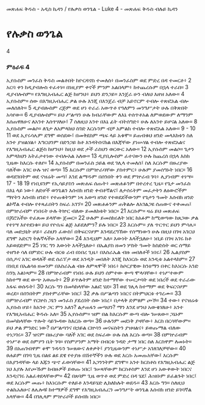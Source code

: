 ﻿
መጽሐፍ ቅዱስ - አዲስ ኪዳን / የሉቃስ ወንጌል - Luke 4 - መጽሐፍ ቅዱስ ብሉይ ኪዳን
# የሉቃስ ወንጌል
4
### ምዕራፍ 4
 ኢየሱስም መንፈስ ቅዱስ መልቶበት ከዮርዳኖስ ተመለሰ፥ በመንፈስም ወደ ምድረ በዳ ተመርቶ፥
2  አርባ ቀን ከዲያብሎስ ተፈተነ። በነዚያም ቀኖች ምንም አልበላም፥ ከተጨረሱም በኋላ ተራበ።
3  ዲያብሎስም። የእግዚአብሔር ልጅ ከሆንህ፥ ይህን ድንጋይ። እንጀራ ሁን ብለህ እዘዝ አለው።
4  ኢየሱስም። ሰው በእግዚአብሔር ቃል ሁሉ እንጂ በእንጀራ ብቻ አይኖርም ተብሎ ተጽፎአል ብሎ መለሰለት።
5  ዲያብሎስም ረጅም ወደ ሆነ ተራራ አውጥቶ የዓለምን መንግሥታት ሁሉ በቅጽበት አሳየው።
6  ዲያብሎስም። ይህ ሥልጣን ሁሉ ክብራቸውም ለእኔ ተሰጥቶአል ለምወደውም ለማንም እሰጠዋለሁና ለአንተ እሰጥሃለሁ፤
7  ስለዚህ አንተ በእኔ ፊት ብትሰግድ፥ ሁሉ ለአንተ ይሆናል አለው።
8  ኢየሱስም መልሶ። ለጌታ ለአምላክህ ስገድ እርሱንም ብቻ አምልክ ተብሎ ተጽፎአል አለው።
9 -
10 
11  ወደ ኢየሩሳሌም ደግሞ ወሰደው፤ በመቅደስም ጫፍ ላይ አቁሞ። ይጠብቁህ ዘንድ መላእክቱን ስለ አንተ ያዝልሃል፥ እግርህንም በድንጋይ ከቶ እንዳትሰናከል በእጃቸው ያነሡሃል ተብሎ ተጽፎአልና የእግዚአብሔር ልጅስ ከሆንህ፥ ከዚህ ወደ ታች ራስህን ወርውር አለው።
12  ኢየሱስም መልሶ። ጌታን አምላክህን አትፈታተነው ተብሎአል አለው።
13  ዲያቢሎስም ፈተናውን ሁሉ ከጨረሰ በኋላ እስከ ጊዜው ከእርሱ ተለየ።
14  ኢየሱስም በመንፈስ ኃይል ወደ ገሊላ ተመለሰ፤ ስለ እርሱም በዙሪያው ባለችው አገር ሁሉ ዝና ወጣ።
15  እርሱም በምኵራባቸው ያስተምር፥ ሁሉም ያመሰግኑት ነበር።
16  ወዳደገበትም ወደ ናዝሬት መጣ፤ እንደ ልማዱም በሰንበት ቀን ወደ ምኵራብ ገባ፥ ሊያነብም ተነሣ።
17 -
18 
19  የነቢዩንም የኢሳይያስን መጽሐፍ ሰጡት፥ መጽሐፉንም በተረተረ ጊዜ። የጌታ መንፈስ በእኔ ላይ ነው፥ ለድሆች ወንጌልን እሰብክ ዘንድ ቀብቶኛልና፤ ለታሰሩትም መፈታትን ለዕውሮችም ማየትን እሰብክ ዘንድ፥ የተጠቁትንም ነጻ አወጣ ዘንድ የተወደደችውንም የጌታን ዓመት እሰብክ ዘንድ ልኮኛል ተብሎ የተጻፈበትን ስፍራ አገኘ።
20  መጽሐፉንም ጠቅልሎ ለአገልጋዩ ሰጠውና ተቀመጠ፤ በምኵራብም የነበሩት ሁሉ ትኵር ብለው ይመለከቱት ነበር።
21  እርሱም። ዛሬ ይህ መጽሐፍ በጆሮአችሁ ተፈጸመ ይላቸው ጀመር።
22  ሁሉም ይመሰክሩለት ነበር ከአፉም ከሚወጣው ከጸጋው ቃል የተነሣ እየተደነቁ። ይህ የዮሴፍ ልጅ አይደለምን? ይሉ ነበር።
23  እርሱም። ያለ ጥርጥር ይህን ምሳሌ። ባለ መድኃኒት ሆይ፥ ራስህን ፈውስ፤ በቅፍርናሆም እንዳደረግኸው የሰማነውን ሁሉ በዚህ በገዛ አገርህ ደግሞ አድርግ ትሉኛላችሁ አላቸው።
24  እንዲህም አለ። እውነት እላችኋለሁ፥ ነቢይ በገዛ አገሩ ከቶ አይወደድም።
25  ነገር ግን እውነት እላችኋለሁ፥ በኤልያስ ዘመን ሦስት ዓመት ከስድስት ወር ሰማይ ተዘግቶ ሳለ በምድር ሁሉ ብርቱ ራብ በነበረ ጊዜ፥ በእስራኤል ብዙ መበለቶች ነበሩ፤
26  ኤልያስም በሲዶና አገር ወዳለች ወደ ሰራፕታ ወደ አንዲት መበለት እንጂ ከእነርሱ ወደ አንዲቱ አልተላከም።
27  በነቢዩ በኤልሳዕ ዘመንም በእስራኤል ብዙ ለምጻሞች ነበሩ፥ ከሶርያዊው ከንዕማን በቀር ከእነርሱ አንድ ስንኳ አልነጻም።
28  በምኵራብም የነበሩ ሁሉ ይህን ሰምተው ቍጣ ሞላባቸው፥ ተነሥተውም ከከተማ ወደ ውጭ አወጡት፥
29  ይጥሉትም ዘንድ ከተማቸው ተሠርታባት ወደ ነበረች ወደ ተራራው አፋፍ ወሰዱት፤
30  እርሱ ግን በመካከላቸው አልፎ ሄደ።
31  ወደ ገሊላ ከተማም ወደ ቅፍርናሆም ወረደ። በሰንበትም ያስተምራቸው ነበር፤
32  ቃሉ በሥልጣን ነበርና በትምህርቱ ተገረሙ።
33  በምኵራብም የርኵስ ጋኔን መንፈስ ያደረበት ሰው ነበረ፥ በታላቅ ድምፅም ጮኾ።
34  ተው፥ የናዝሬቱ ኢየሱስ ሆይ፥ ከአንተ ጋር ምን አለን? ልታጠፋን መጣህን? ማን እንደ ሆንህ አውቄሃለሁ፥ አንተ የእግዚአብሔር ቅዱሱ አለ።
35  ኢየሱስም። ዝም በል ከእርሱም ውጣ ብሎ ገሠጸው። ጋኔኑም በመካከላቸው ጥሎት ሳይጐዳው ከእርሱ ወጣ።
36  ሁሉንም መደነቅ ያዛቸው፥ እርስ በርሳቸውም። ይህ ቃል ምንድር ነው? በሥልጣንና በኃይል ርኵሳን መናፍስትን ያዝዛልና፥ ይወጡማል ብለው ተነጋገሩ።
37  ዝናም በዙሪያው ባለች አገር ወደ ስፍራው ሁሉ ስለ እርሱ ወጣ።
38  በምኵራብም ተነሥቶ ወደ ስምዖን ቤት ገባ። የስምዖንም አማት በብርቱ ንዳድ ታማ ነበር ስለ እርስዋም ለመኑት።
39  በአጠገብዋም ቆሞ ንዳዱን ገሠጸውና ለቀቃት፤ ያንጊዜውንም ተነሥታ አገለገለቻቸው።
40  ፀሐይም በገባ ጊዜ በልዩ ልዩ ደዌ የተያዙ በሽተኞችን ሁሉ ወደ እርሱ አመጡአቸው፤ እርሱም በእያንዳቸው ላይ እጁን ጭኖ ፈወሳቸው።
41  አጋንንትም ደግሞ። አንተ ክርስቶስ የእግዚአብሔር ልጅ ነህ እያሉ እየጮኹም ከብዙዎች ይወጡ ነበር፤ ገሠጻቸውም ክርስቶስም እንደ ሆነ አውቀውት ነበርና እንዲናገሩ አልፈቀደላቸውም።
42  በጸባም ጊዜ ወጥቶ ወደ ምድረ በዳ ሄደ፤ ሕዝቡም ይፈልጉት ነበር፤ ወደ እርሱም መጡ፥ ከእነርሱም ተለይቶ እንዳይሄድ ሊከለክሉት ወደዱ።
43  እርሱ ግን። ስለዚህ ተልኬአለሁና ለሌሎቹ ከተማዎች ደግሞ የእግዚአብሔርን መንግሥት ወንጌል እሰብክ ዘንድ ይገባኛል አላቸው።
44  በገሊላም ምኵራቦች ይሰብክ ነበር። 
